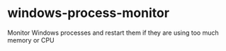 # windows-process-monitor
Monitor Windows processes and restart them if they are using too much memory or CPU
